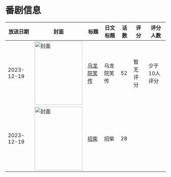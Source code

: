 # 番剧信息

|放送日期|封面|标题|日文标题|话数|评分|评分人数|
|---|---|---|---|---|---|---|
|2023-12-19|<img src="https://lain.bgm.tv/pic/cover/c/e4/bf/461763_ZYwYw.jpg" alt="封面" style="width:150px;height:200px;object-fit:cover;">|[乌龙院笑传](https://bangumi.tv/subject/461763)|乌龙院笑传|52|暂无评分|少于10人评分|
|2023-12-19|<img src="https://lain.bgm.tv/pic/cover/c/80/c2/429538_HZrR0.jpg" alt="封面" style="width:150px;height:200px;object-fit:cover;">|[招柴](https://bangumi.tv/subject/429538)|招柴|28|||

